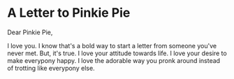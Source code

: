 # A Letter to Pinkie Pie

Dear Pinkie Pie,

I love you. I know that's a bold way to start a letter from someone you've never met. But, it's true. I love your attitude towards life. I love your desire to make everypony happy. I love the adorable way you pronk around instead of trotting like everypony else.

